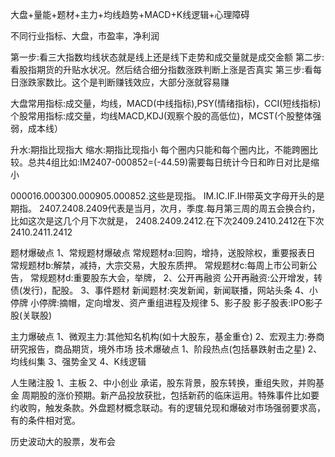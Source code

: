 大盘+量能+题材+主力+均线趋势+MACD+K线逻辑+心理障碍

不同行业指标、大盘，市盈率，净利润

第一步:看三大指数均线状态就是线上还是线下走势和成交量就是成交金额
第二步:看股指期货的升贴水状况。然后结合细分指数涨跌判断上涨是否真实
第三步:看每日涨跌家数比。这个是判断赚钱效应，大部分涨就容易赚

大盘常用指标:成交量，均线，MACD(中线指标),PSY(情绪指标)，CCI(短线指标)
个股常用指标:成交量，均线MACD,KDJ(观察个股的高低位)，MCST(个股整体强弱，成本线）

升水:期指比现指大
缩水:期指比现指小
每个圈内只能和每个圈内比，不能跨圈比较。总共4组比如:IM2407-000852=(-44.59)需要每日统计今日和昨日对比是缩小

000016.000300.000905.000852.这些是现指。
IM.IC.IF.IH带英文字母开头的是期指。
2407.2408.2409代表是当月，次月，季度.每月第三周的周五会换合约，比如这次是这几个月下次就是，
2408.2409.2412.在下次2409.2410.2412在下次2410.2411.2412


题材爆破点
1、常规题材爆破点
常规题材a:回购，增持，送股除权，重要报表日
常规题材b:解禁，减持，大宗交易，大股东质押。
常规题材c:每周上市公司新公告，
常规题材d:重要股东大会，举牌，
2、公开再融资
公开再融资:公开增发，转债(发行)，配股。
3、事件题材
新闻题材:突发新闻，新闻联播，网站头条
4、小停牌
小停牌:摘帽，定向增发、资产重组进程及规律
5、影子股
影子股表:IPO影子股(关联股)

主力爆破点
1、微观主力:其他知名机构(如十大股东，基金重仓)
2、宏观主力:券商研究报告，商品期货，境外市场
技术爆破点
1、阶段热点(包括暴跌射击之星)
2、均线纠集
3、强势金叉
4、K线逻辑

人生赌注股
1、主板
2、中小创业
承诺，股东背景，股东转换，重组失败，并购基金
周期股的涨价预期。新产品投放获批，包括新药的临床运用。特殊事件比如要约收购，触发条款。外盘题材概念联动。有的逻辑兑现和爆破对市场强弱要求高，有的条件相对宽。

历史波动大的股票，发布会